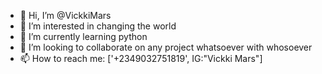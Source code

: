 - 👋 Hi, I’m @VickkiMars
- 👀 I’m interested in changing the world
- 🌱 I’m currently learning python
- 💞️ I’m looking to collaborate on any project whatsoever with whosoever
- 📫 How to reach me: ['+2349032751819', IG:"Vickki Mars"]

<!---
VickkiMars/VickkiMars is a ✨ special ✨ repository because its `README.md` (this file) appears on your GitHub profile.
You can click the Preview link to take a look at your changes.
--->
